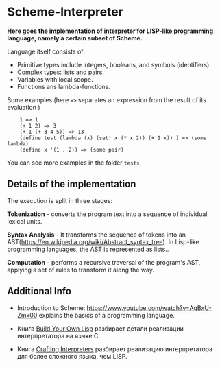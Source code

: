 # Scheme-Interpreter

**Here goes the implementation of interpreter for LISP-like programming language, namely a certain subset of Scheme.**

Language itself consists of:
- Primitive types include integers, booleans, and symbols (identifiers).
- Complex types: lists and pairs.
- Variables with local scope.
- Functions ans lambda-functions.

Some examples (here `=>` separates an expression from the result of its evaluation )

```
    1 => 1
    (+ 1 2) => 3
    (+ 1 (+ 3 4 5)) => 13
    (define test (lambda (x) (set! x (* x 2)) (+ 1 x)) ) => (some lambda)
    (define x '(1 . 2)) => (some pair)
```
You can see more examples in the folder `tests`

## Details of the implementation
The execution is split in three stages:

**Tokenization** - converts the program text into a sequence of individual lexical units.

**Syntax Analysis** - It transforms the sequence of tokens into an AST(https://en.wikipedia.org/wiki/Abstract_syntax_tree). In Lisp-like programming languages, the AST is represented as lists..

**Computation** - performs a recursive traversal of the program's AST, applying a set of rules to transform it along the way.

## Additional Info

* Introduction to Scheme: https://www.youtube.com/watch?v=AqBxU-Zmx00 explains the basics of a programming language.

* Книга [Build Your Own Lisp](http://www.buildyourownlisp.com/) разбирает детали реализации интерпретатора на языке C.

* Книга [Crafting Interpreters](http://craftinginterpreters.com/) разбирает реализацию интерпретатора для более сложного языка, чем LISP.
